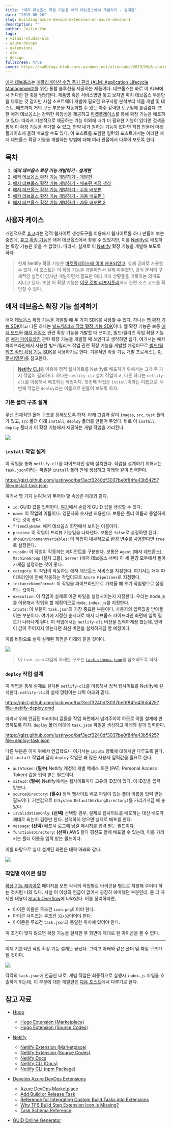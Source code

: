 ```yaml
---
title: "애저 데브옵스 확장 기능을 애저 데브옵스에서 개발하기 - 설계편"
date: "2019-06-26"
slug: building-azure-devops-extension-on-azure-devops-1
description: ""
author: Justin-Yoo
tags:
- visual-studio-alm
- azure-devops
- extensions
- alm
- design
fullscreen: true
cover: https://sa0blogs.blob.core.windows.net/aliencube/2019/06/building-azure-devops-extension-on-azure-devops.png
---
```


[애저 데브옵스](https://azure.microsoft.com/ko-kr/services/devops/)는 [애플리케이션 수명 주기 관리 (ALM; Application Lifecycle Management)](https://en.wikipedia.org/wiki/Application_lifecycle_management)를 위한 통합 솔루션을 제공하는 제품이다. 데브옵스는 바로 이 ALM에서 커다란 한 축을 담당한다. 제품명 혹은 서비스명만 놓고 보자면 마치 데브옵스 부분만을 다루는 것 같지만 사실 소프트웨어 개발에 필요한 요구사항 분석부터 제품 개발 및 테스트, 배포까지 거의 모든 부분을 자동화할 수 있는 아주 강력한 도구임에 틀림없다. 또한 애저 데브옵스는 강력한 확장성을 제공하고 [마켓플레이스](https://marketplace.visualstudio.com/azuredevops)를 통해 확장 기능을 배포하고 있다. 따라서 기본적으로 제공하는 기능 이외에 내가 더 필요한 기능이 있다면 검색을 통해 이 확장 기능을 추가할 수 있고, 만약 내가 원하는 기능이 없다면 직접 만들어 마켓플레이스에 올려 배포할 수도 있다. 이 포스트를 포함한 일련의 포스트에서는 이러한 애저 데브옵스 확장 기능을 개발하는 방법에 대해 여러 관점에서 다루어 보도록 한다.

## 목차

1. **_애저 데브옵스 확장 기능 개발하기 - 설계편_**
2. [애저 데브옵스 확장 기능 개발하기 - 개발편](https://blog.aliencube.org/ko/2019/07/03/building-azure-devops-extension-on-azure-devops-2/)
3. [애저 데브옵스 확장 기능 개발하기 - 배포편 계정 생성](https://blog.aliencube.org/ko/2019/07/10/building-azure-devops-extension-on-azure-devops-3/)
4. [애저 데브옵스 확장 기능 개발하기 - 수동 배포편](https://blog.aliencube.org/ko/2019/07/17/building-azure-devops-extension-on-azure-devops-4/)
5. [애저 데브옵스 확장 기능 개발하기 - 자동 배포편 1](https://blog.aliencube.org/ko/2019/07/24/building-azure-devops-extension-on-azure-devops-5/)
6. [애저 데브옵스 확장 기능 개발하기 - 자동 배포편 2](https://blog.aliencube.org/ko/2019/07/31/building-azure-devops-extension-on-azure-devops-6/)

## 사용자 케이스

개인적으로 [휴고](https://gohugo.io/)라는 정적 웹사이트 생성도구를 이용해서 웹사이트를 하나 만들어 보는 중인데, [휴고 확장 기능](https://marketplace.visualstudio.com/items?itemName=giuliovdev.hugo-extension)은 애저 데브옵스에서 찾을 수 있었지만, 이를 [Netlify](https://netlify.com)로 배포하는 확장 기능은 찾을 수 없었다. 따라서, 실제로 이 [Netlify](https://netlify.com) 확장 기능을 개발해 보도록 하자.

> 현재 Netlify 확장 기능은 [마켓플레이스에 이미 배포되었고](https://marketplace.visualstudio.com/items?itemName=aliencube.netlify-cli-extensions), 실제 곧바로 사용할 수 있다. 이 포스트는 이 확장 기능을 개발하면서 실제 마주쳤던, 공식 문서에 구체적인 설명이 없지만 개발하면서 필요한 여러 가지 상황들을 기록하는 의미도 지니고 있다. 또한 이 확장 기능은 [이곳 깃헙 리포지토리](https://github.com/aliencube/AzureDevOps.Extensions)에서 관련 소스 코드를 확인할 수 있다.

## 애저 데브옵스 확장 기능 설계하기

애저 데브옵스 확장 기능을 개발할 때 두 가지 SDK를 사용할 수 있다. 하나는 [웹 확장 기능 SDK](https://github.com/Microsoft/vss-web-extension-sdk)이고 다른 하나는 [빌드/릴리즈 작업 확장 기능 SDK](https://github.com/microsoft/azure-pipelines-task-lib)이다. 웹 확장 기능은 보통 [애저 보드](https://azure.microsoft.com/ko-kr/services/devops/boards/)와 [애저 저장소](https://azure.microsoft.com/ko-kr/services/devops/repos/) 관련 확장 기능을 개발할 때 쓰이고, 빌드/릴리즈 작업 확장 기능은 [애저 파이프라인](https://azure.microsoft.com/ko-kr/services/devops/pipelines/) 관련 확장 기능을 개발할 때 쓰인다고 생각하면 쉽다. 여기서는 애저 파이프라인에서 사용할 빌드/릴리즈 작업 관련 확장 기능을 개발할 예정이므로 [빌드/릴리즈 작업 확장 기능 SDK](https://github.com/microsoft/azure-pipelines-task-lib)를 사용하기로 한다. 기본적인 확장 기능 개발 프로세스는 [이 문서(영문)](https://docs.microsoft.com/ko-kr/azure/devops/extend/develop/add-build-task)를 참고한다.

> [Netlify CLI](https://www.npmjs.com/package/netlify-cli)를 이용해 정적 웹사이트를 Netlify로 배포하기 위해서는 크게 두 가지 작업이 필요하다. 하나는 `netlify-cli` 설치 작업이고, 다른 하나는 `netlify-cli`를 이용해서 배포하는 작업이다. 첫번째 작업은 `install`이라는 이름으로, 두번째 작업은 `deploy`라는 이름으로 만들어 보도록 하자.

### 기본 폴더 구조 설계

우선 전체적인 폴더 구조를 정해보도록 하자. 아래 그림과 같이 `images`, `src`, `test` 폴더가 있고, `src` 폴더 아래 `install`, `deploy` 폴더를 만들어 두었다. 바로 이 `install`, `deploy` 폴더가 이 확장 기능에서 제공하는 개별 작업을 가리킨다.

![](https://sa0blogs.blob.core.windows.net/aliencube/2019/06/building-azure-devops-extension-on-azure-devops-1-01.png)

### `install` 작업 설계

이 작업을 통해 `netlify-cli`를 파이프라인 상에 설치한다. 작업을 설계하기 위해서는 `task.json`이라는 파일을 `install` 폴더 안에 생성하고 아래와 같이 입력한다.

https://gist.github.com/justinyoo/baf3ecf3240df3037be0f84fe43b5425?file=install-task.json

여기서 몇 가지 눈여겨 봐 두어야 할 속성은 아래와 같다.

- `id`: GUID 값을 입력한다. [여기](https://www.guidgen.com/)에서 손쉽게 GUID 값을 생성할 수 있다.
- `name`: 이 작업의 이름이다. 영문자와 숫자만 허용한다. 보통은 폴더 이름과 동일하게 하는 것이 좋다.
- `friendlyName`: 애저 데브옵스 화면에서 보이는 이름이다.
- `preview`: 이 작업이 프리뷰 기능임을 나타낸다. 보통은 `false`로 설정하면 된다.
- `showEnvironmentVariables`: 이 작업이 내부적으로 환경 변수를 사용한다면 `true`로 설정한다.
- `runsOn`: 이 작업이 작동하는 에이전트를 구분한다. 보통은 `Agent` (애저 데브옵스), `MachineGroup` (설치 그룹), `Server` (애저 데브옵스 서버) 이 세 환경 모두에서 돌아가게끔 설정하는 것이 좋다.
- `category`: 이 작업이 작동하는 애저 데브옵스 서비스를 지정한다. 여기서는 애저 파이프라인에 한해 작동하는 작업이므로 `Azure Pipelines`로 지정했다.
- `instanceNameFormat`: 이 작업을 파이프라인으로 가져올 때 초기 작업명으로 설정하는 값이다.
- `execution`: 이 작업이 실제로 어떤 파일을 실행시키는지 지정한다. 우리는 node.js를 이용해서 작업을 할 예정이므로 `Node`, `index.js`를 지정한다.
- `inputs`: 이 부분이 `task.json`의 가장 중요한 부분이다. 사용자의 입력값을 받아들이는 부분이다. 여기에 지정한 순서대로 애저 데브옵스 파이프라인 화면에 입력 필드가 나타나게 된다. 이 작업에서는 `netlify-cli` 버전을 입력하게끔 했는데, 만약 이 값이 주어지지 않는다면 최신 버전을 설치하게끔 할 예정이다.

이를 바탕으로 실제 설계된 화면은 아래와 같을 것이다.

![](https://sa0blogs.blob.core.windows.net/aliencube/2019/06/building-azure-devops-extension-on-azure-devops-1-02.png)

> 이 `task.json` 파일의 자세한 구조는 [`task.schema.json`](https://github.com/microsoft/azure-pipelines-task-lib/blob/master/tasks.schema.json)을 참조하도록 하자.

### `deploy` 작업 설계

이 작업을 통해 실제로 설치된 `netlify-cli`를 이용해서 정적 웹사이트를 Netlify에 설치한다. `netlify-cli`의 실제 명령어는 대략 아래와 같다.

https://gist.github.com/justinyoo/baf3ecf3240df3037be0f84fe43b5425?file=netlify-deploy.cmd

따라서 위에 언급된 파라미터 값들을 작업 화면에서 넘겨주어야 하므로 이를 설계에 반영하도록 하자. `deploy` 폴더 아래에 `task.json` 파일을 생성하고 아래와 같이 입력한다.

https://gist.github.com/justinyoo/baf3ecf3240df3037be0f84fe43b5425?file=deploy-task.json

다른 부분은 이미 위에서 언급했으니 여기서는 `inputs` 항목에 대해서만 다루도록 한다. 앞서 `install` 작업과 달리 `deploy` 작업은 꽤 많은 사용자 입력값을 필요료 한다.

- `authToken`: **(필수)** Netlify 계정의 개별 액세스 토큰 (PAT; Personal Access Token) 값을 입력 받는 필드이다.
- `siteId`: **(필수)** Netlify에서는 웹사이트마다 고유의 ID값이 있다. 이 ID값을 입력 받는다.
- `sourceDirectory`: **(필수)** 정적 웹사이트 배포 파일이 있는 폴더 이름을 입력 받는 필드이다. 기본값으로 `$(System.DefaultWorkingDirectory)`를 가리키게끔 해 놓았다.
- `isValidationOnly`: **(선택)** 선택할 경우, 실제로 웹사이트를 배포하는 대신 배포가 제대로 되는지 검증만 한다. 선택하지 않으면 실제로 배포를 한다.
- `message`: **(선택)** 배포시 로그에 남길 메시지를 입력 받는 필드이다.
- `functionsDirectory`: **(선택)** AWS 람다 펑션도 함께 배포할 수 있는데, 이를 가리키는 폴더 이름을 입력 받는 필드이다.

이를 바탕으로 실제 설계된 화면은 대략 아래와 같다.

![](https://sa0blogs.blob.core.windows.net/aliencube/2019/06/building-azure-devops-extension-on-azure-devops-1-03.png)

### 작업별 아이콘 설정

[확장 기능 레이아웃](https://docs.microsoft.com/ko-kr/azure/devops/extend/develop/integrate-build-task#traditional-extension-layout) 페이지를 보면 각각의 작업별로 아이콘을 별도로 지정해 주어야 하는 것처럼 나와 있다. 사실 이 이상의 언급이 없어서 굉장히 애매했던 부분인데, 좀 더 자세한 내용이 [Stack Overflow](https://stackoverflow.com/questions/42050550/why-tfs-build-step-extension-icon-is-missing#42051436)에 나와있다. 이를 정리하자면,

- 아이콘 이름은 무조건 `icon.png`이어야 한다.
- 아이콘 사이즈는 무조건 `32x32`이어야 한다.
- 아이콘은 무조건 `task.json`과 동일한 위치에 있어야 한다.

이 조건이 맞지 않으면 확장 기능을 설치한 후 화면에 제대로 된 아이콘을 볼 수 없다.

* * *

이제 기본적인 작업 확장 기능 설계는 끝났다. 그리고 아래와 같은 폴더 및 파일 구조가 될 것이다.

![](https://sa0blogs.blob.core.windows.net/aliencube/2019/06/building-azure-devops-extension-on-azure-devops-1-04.png)

각각의 `task.json`에 언급한 대로, 개별 작업은 최종적으로 실행시 `index.js` 파일을 호출하게 되는데, 이 부분에 대한 개발편은 [다음 포스트](https://blog.aliencube.org/ko/2019/07/03/building-azure-devops-extension-on-azure-devops-2/)에서 다루기로 한다.

## 참고 자료

- [Hugo](https://gohugo.io/)
    
    - [Hugo Extension (Marketplace)](https://marketplace.visualstudio.com/items?itemName=giuliovdev.hugo-extension)
    - [Hugo Extension (Source Codes)](https://github.com/giuliov/hugo-vsts-extension)
- [Netlify](https://netlify.com/)
    
    - [Netlify Extension (Marketplace)](https://marketplace.visualstudio.com/items?itemName=aliencube.netlify-cli-extensions)
    - [Netlify Extension (Source Codes)](https://github.com/aliencube/AzureDevOps.Extensions/tree/master/Netlify)
    - [Netlify Docs](https://www.netlify.com/docs/)
    - [Netlify CLI (Docs)](https://www.netlify.com/docs/cli/)
    - [Netlify CLI (npm Package)](https://www.npmjs.com/package/netlify-cli)
- [Develop Azure DevOps Extensions](https://docs.microsoft.com/en-us/azure/devops/extend/)
    
    - [Azure DevOps Marketplace](https://marketplace.visualstudio.com/azuredevops)
    - [Add Build or Release Task](https://docs.microsoft.com/en-us/azure/devops/extend/develop/add-build-task)
    - [Reference for Integrating Custom Build Tasks into Extensions](https://docs.microsoft.com/en-us/azure/devops/extend/develop/integrate-build-task)
    - [Why TFS Build Step Extension Icon Is Missing?](https://stackoverflow.com/questions/42050550/why-tfs-build-step-extension-icon-is-missing#42051436)
    - [Task Schema Reference](https://github.com/Microsoft/azure-pipelines-task-lib/blob/master/tasks.schema.json)
- [GUID Online Generator](https://www.guidgen.com/)
